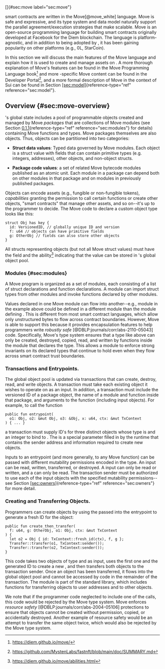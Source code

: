 []{#sec:move label="sec:move"}

smart contracts are written in the Move[@move_white] language. Move is
safe and expressive, and its type system and data model naturally
support the parallel agreement/execution strategies that make scalable.
Move is an open-source programming language for building smart contracts
originally developed at Facebook for the Diem blockchain. The language
is platform-agnostic, and in addition to being adopted by , it has been
gaining popularity on other platforms (e.g., 0L, StarCoin).

In this section we will discuss the main features of the Move language
and explain how it is used to create and manage assets on . A more
thorough explanation of Move's features can be found in the Move
Programming Language book[^1] and more -specific Move content can be
found in the Developer Portal[^2], and a more formal description of Move
in the context of Sui can be found in
Section [\[sec:model\]](#sec:model){reference-type="ref"
reference="sec:model"}.

## Overview {#sec:move-overview}

's global state includes a pool of programmable objects created and
managed by Move *packages* that are collections of Move modules (see
Section [0.1.1](#sec:modules){reference-type="ref"
reference="sec:modules"} for details) containing Move functions and
types. Move packages themselves are also objects. Thus, objects can be
partitioned into two categories:

-   **Struct data values**: Typed data governed by Move modules. Each
    object is a struct value with fields that can contain primitive
    types (e.g. integers, addresses), other objects, and non-object
    structs.

-   **Package code values**: a set of related Move bytecode modules
    published as an atomic unit. Each module in a package can depend
    both on other modules in that package and on modules in previously
    published packages.

Objects can encode assets (e.g., fungible or non-fungible tokens),
*capabilities* granting the permission to call certain functions or
create other objects, "smart contracts" that manage other assets, and so
on--it's up to the programmer to decide. The Move code to declare a
custom object type looks like this:

``` {.Move basicstyle="\\scriptsize\\ttfamily" language="Move"}
struct Obj has key {
  id: VersionedID, // globally unique ID and version
  f: u64 // objects can have primitive fields
  g: OtherObj // fields can also store other objects
}
```

All structs representing objects (but not all Move struct values) must
have the field and the ability[^3] indicating that the value can be
stored in 's global object pool.

### Modules {#sec:modules}

A Move program is organized as a set of modules, each consisting of a
list of struct declarations and function declarations. A module can
import struct types from other modules and invoke functions declared by
other modules.

Values declared in one Move module can flow into another--e.g., module
in the example above could be defined in a different module than the
module defining . This is different from most smart contract languages,
which allow only unstructured bytes to flow across contract boundaries.
However, Move is able to support this because it provides encapsulation
features to help programmers write *robustly
safe* [@DBLP:journals/corr/abs-2110-05043] code. Specifically, Move's
type system ensures that a type like above can only be created,
destroyed, copied, read, and written by functions inside the module that
declares the type. This allows a module to enforce strong invariants on
its declared types that continue to hold even when they flow across
smart contract trust boundaries.

### Transactions and Entrypoints.

The global object pool is updated via transactions that can create,
destroy, read, and write objects. A transaction must take each existing
object it wishes to operate on as an input. In addition, a transaction
must include the versioned ID of a package object, the name of a module
and function inside that package, and arguments to the function
(including input objects). For example, to call the function

``` {.Move basicstyle="\\scriptsize\\ttfamily" language="Move"}
public fun entrypoint(
  o1: Obj, o2: &mut Obj, o3: &Obj, x: u64, ctx: &mut TxContext
) { ... }
```

a transaction must supply ID's for three distinct objects whose type is
and an integer to bind to . The is a special parameter filled in by the
runtime that contains the sender address and information required to
create new objects.

Inputs to an entrypoint (and more generally, to any Move function) can
be passed with different mutability permissions encoded in the type. An
input can be read, written, transferred, or destroyed. A input can only
be read or written, and a can only be read. The transaction sender must
be authorized to use each of the input objects with the specified
mutability permissions--see
Section [\[sec:owners\]](#sec:owners){reference-type="ref"
reference="sec:owners"} for more detail.

### Creating and Transferring Objects.

Programmers can create objects by using the passed into the entrypoint
to generate a fresh ID for the object:

``` {.Move basicstyle="\\scriptsize\\ttfamily" language="Move"}
public fun create_then_transfer(
  f: u64, g: OtherObj, o1: Obj, ctx: &mut TxContext
) {
  let o2 = Obj { id: TxContext::fresh_id(ctx), f, g };
  Transfer::transfer(o1, TxContext:sender());
  Transfer::transfer(o2, TxContext:sender());
}
```

This code takes two objects of type and as input, uses the first one and
the generated ID to create a new , and then transfers both objects to
the transaction sender. Once an object has been transferred, it flows
into the global object pool and cannot be accessed by code in the
remainder of the transaction. The module is part of the standard
library, which includes functions for transferring objects to user
addresses and to other objects.

We note that if the programmer code neglected to include one of the
calls, this code would be rejected by the Move type system. Move
enforces *resource safety* [@DBLP:journals/corr/abs-2004-05106]
protections to ensure that objects cannot be created without permission,
copied, or accidentally destroyed. Another example of resource safety
would be an attempt to transfer the same object twice, which would also
be rejected by the Move type system.

[^1]: <https://diem.github.io/move/>

[^2]: <https://github.com/MystenLabs/fastnft/blob/main/doc/SUMMARY.md>

[^3]: <https://diem.github.io/move/abilities.html>
